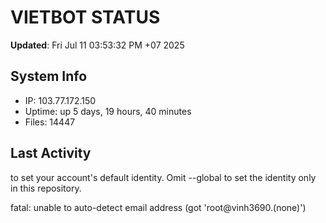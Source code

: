 # VIETBOT STATUS
**Updated**: Fri Jul 11 03:53:32 PM +07 2025

## System Info
- IP: 103.77.172.150
- Uptime: up 5 days, 19 hours, 40 minutes
- Files: 14447

## Last Activity

to set your account's default identity.
Omit --global to set the identity only in this repository.

fatal: unable to auto-detect email address (got 'root@vinh3690.(none)')
